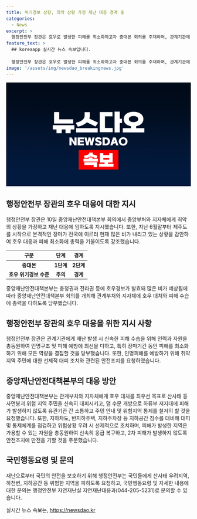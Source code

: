 ```yaml
---
title: 위기경보 상향, 최악 상황 가정 재난 대응 경계 중
categories:
  - News
excerpt: >
  행정안전부 장관은 호우로 발생한 피해를 최소화하고자 중대본 회의를 주재하며, 관계기관에 총력을 기울이고 호우 대처와 피해 수습에 모든 노력을 기울일 것을 당부했다. 재난으로부터 국민을 보호하기 위해 안전조치를 강화하고, 가용 자원을 동원해 신속한 피해 복구에 힘쓸 것을 강조했다. 또한, 지역별 대피 및 통제체계를 점검하고 취약계층 보호에 만전을 기해줄 것을 명시하며, 국민에게 안전수칙 준수를 요청했다.
feature_text: >
  ## koreaapp 실시간 뉴스 속보입니다.

  행정안전부 장관은 호우로 발생한 피해를 최소화하고자 중대본 회의를 주재하며, 관계기관에 총력을 기울이고 호우 대처와 피해 수습에 모든 노력을 기울일 것을 당부했다. 재난으로부터 국민을 보호하기 위해 안전조치를 강화하고, 가용 자원을 동원해 신속한 피해 복구에 힘쓸 것을 강조했다. 또한, 지역별 대피 및 통제체계를 점검하고 취약계층 보호에 만전을 기해줄 것을 명시하며, 국민에게 안전수칙 준수를 요청했다.
image: '/assets/img/newsdao_breakingnews.jpg'
---
```


<p><img src="/assets/img/newsdao_breakingnews.jpg" alt="koreaapp 속보" /></p>

<h2 data-ke-size="size26">행정안전부 장관의 호우 대응에 대한 지시</h2>

<p data-ke-size="size16">행정안전부 장관은 10일 중앙재난안전대책본부 회의에서 중앙부처와 지자체에게 최악의 상황을 가정하고 재난 대응에 임하도록 지시했습니다. 또한, 지난 6월말부터 제주도를 시작으로 본격적인 장마가 전국에 이르러 현재 많은 비가 내리고 있는 상황을 감안하여 호우 대응과 피해 최소화에 총력을 기울이도록 강조했습니다.</p>

<table>
<thead>
<tr>
<th>구분</th>
<th>단계</th>
<th>경계</th>
</tr>
</thead>
<tbody>
<tr>
<td style="text-align: center; height: 17px;"><b>중대본</b></td>
<td style="text-align: center; height: 17px;"><b>1단계</b></td>
<td style="text-align: center; height: 17px;"><b>2단계</b></td>
</tr>
<tr>
<td style="text-align: center; height: 17px;"><b>호우 위기경보 수준</b></td>
<td style="text-align: center; height: 17px;"><b>주의</b></td>
<td style="text-align: center; height: 17px;"><b>경계</b></td>
</tr>
</tbody>
</table>

<p data-ke-size="size16">중앙재난안전대책본부는 충청권과 전라권 등에 호우경보가 발효돼 많은 비가 예상됨에 따라 중앙재난안전대책본부 회의를 개최해 관계부처와 지자체에 호우 대처와 피해 수습에 총력을 다하도록 당부했습니다.</p>

<h2 data-ke-size="size26">행정안전부 장관의 호우 대응을 위한 지시 사항</h2>

<p data-ke-size="size16">행정안전부 장관은 관계기관에게 재난 발생 시 신속한 피해 수습을 위해 인력과 자원을 총동원하여 인명구조 및 피해 예방에 최선을 다하고, 특히 장마기간 동안 피해를 최소화하기 위해 모든 역량을 결집할 것을 당부했습니다. 또한, 인명피해를 예방하기 위해 취약지역 주민에 대한 선제적 대피 조치와 관련된 안전조치를 요청하였습니다.</p>

<h2 data-ke-size="size26">중앙재난안전대책본부의 대응 방안</h2>

<p data-ke-size="size16">중앙재난안전대책본부는 관계부처와 지자체에게 호우 대처를 최우선 목표로 산사태 등 사면붕괴 위험 지역 주민을 신속히 대피시키고, 댐 수문 개방으로 하류부 저지대에 피해가 발생하지 않도록 유관기관 간 소통하고 주민 안내 및 위험지역 통제를 철저히 할 것을 요청했습니다. 또한, 지하차도, 반지하주택, 지하주차장 등 지하공간 침수를 대비해 대피 및 통제체계를 점검하고 위험상황 우려 시 선제적으로 조치하며, 피해가 발생한 지역은 가용할 수 있는 자원을 총동원하여 신속히 응급 복구하고, 2차 피해가 발생하지 않도록 안전조치에 만전을 기할 것을 주문했습니다.</p>

<h2 data-ke-size="size26">국민행동요령 및 문의</h2>

<p data-ke-size="size16">재난으로부터 국민의 안전을 보호하기 위해 행정안전부는 국민들에게 산사태 우려지역, 하천변, 지하공간 등 위험한 지역을 피하도록 요청하고, 국민행동요령 및 자세한 내용에 대한 문의는 행정안전부 자연재난실 자연재난대응과(044-205-5231)로 문의할 수 있습니다.</p>

<p data-ke-size="size16"></p>
실시간 뉴스 속보는, <a href="https://newsdao.kr" rel="dofollow">https://newsdao.kr</a>


